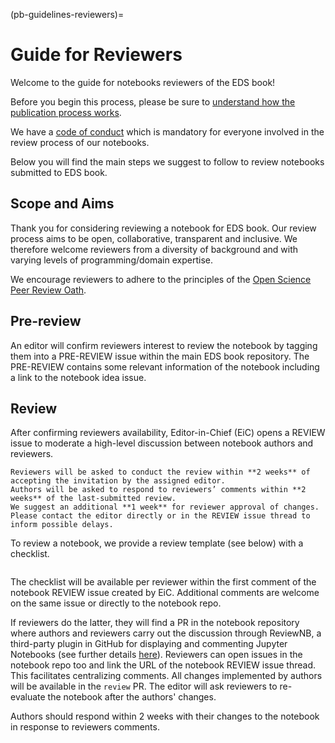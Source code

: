 (pb-guidelines-reviewers)=

# Guide for Reviewers
Welcome to the guide for notebooks reviewers of the EDS book! 

Before you begin this process, please be sure to [understand how the publication process works](#contribute-notebooks).

We have a [code of conduct](https://raw.githubusercontent.com/alan-turing-institute/environmental-ds-book/master/CODE_OF_CONDUCT.md) which is mandatory for everyone involved in the review process of our notebooks.

Below you will find the main steps we suggest to follow to review notebooks submitted to EDS book.

## Scope and Aims
Thank you for considering reviewing a notebook for EDS book.
Our review process aims to be open, collaborative, transparent and inclusive.
We therefore welcome reviewers from a diversity of background and with varying levels of programming/domain expertise.

We encourage reviewers to adhere to the principles of the [Open Science Peer Review Oath](https://doi.org/10.12688/f1000research.5686.2).

## Pre-review
An editor will confirm reviewers interest to review the notebook by tagging them into a PRE-REVIEW issue within the main EDS book repository.
The PRE-REVIEW contains some relevant information of the notebook including a link to the notebook idea issue. 

## Review
After confirming reviewers availability, Editor-in-Chief (EiC) opens a REVIEW issue to moderate a high-level discussion between notebook authors and reviewers. 

```{important}
Reviewers will be asked to conduct the review within **2 weeks** of accepting the invitation by the assigned editor. 
Authors will be asked to respond to reviewers’ comments within **2 weeks** of the last-submitted review.
We suggest an additional **1 week** for reviewer approval of changes.
Please contact the editor directly or in the REVIEW issue thread to inform possible delays.
```

To review a notebook, we provide a review template (see below) with a checklist.

```{include} templates/reviewers/reviewers-review-checklist.md
```

The checklist will be available per reviewer within the first comment of the notebook REVIEW issue created by EiC.
Additional comments are welcome on the same issue or directly to the notebook repo. 

If reviewers do the latter, they will find a PR in the notebook repository where authors and reviewers carry out the discussion through ReviewNB, a third-party plugin in GitHub for displaying and commenting Jupyter Notebooks (see further details [here](../about/notebooks-technologies.md)).
Reviewers can open issues in the notebook repo too and link the URL of the notebook REVIEW issue thread.
This facilitates centralizing comments.
All changes implemented by authors will be available in the `review` PR. 
The editor will ask reviewers to re-evaluate the notebook after the authors' changes.

Authors should respond within 2 weeks with their changes to the notebook in response to reviewers comments.